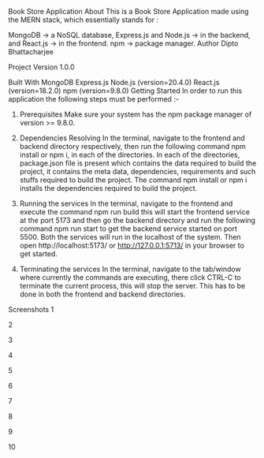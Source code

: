 Book Store Application
About
This is a Book Store Application made using the MERN stack, which essentially stands for :

MongoDB -> a NoSQL database,
Express.js and Node.js -> in the backend, and
React.js -> in the frontend.
npm -> package manager.
Author
Dipto Bhattacharjee

Project Version
1.0.0

Built With
MongoDB
Express.js
Node.js (version=20.4.0)
React.js (version=18.2.0)
npm (version=9.8.0)
Getting Started
In order to run this application the following steps must be performed :-

1. Prerequisites
Make sure your system has the npm package manager of version >= 9.8.0.

2. Dependencies Resolving
In the terminal, navigate to the frontend and backend directory respectively, then run the following command npm install or npm i, in each of the directories. In each of the directories, package.json file is present which contains the data required to build the project, it contains the meta data, dependencies, requirements and such stuffs required to build the project. The command npm install or npm i installs the dependencies required to build the project.

3. Running the services
In the terminal, navigate to the frontend and execute the command npm run build this will start the frontend service at the port 5173 and then go the backend directory and run the following command npm run start to get the backend service started on port 5500. Both the services will run in the localhost of the system. Then open http://localhost:5173/ or http://127.0.0.1:5713/ in your browser to get started.

4. Terminating the services
In the terminal, navigate to the tab/window where currently the commands are executing, there click CTRL-C to terminate the current process, this will stop the server. This has to be done in both the frontend and backend directories.

Screenshots
1

2

3

4

5

6

7

8

9

10
